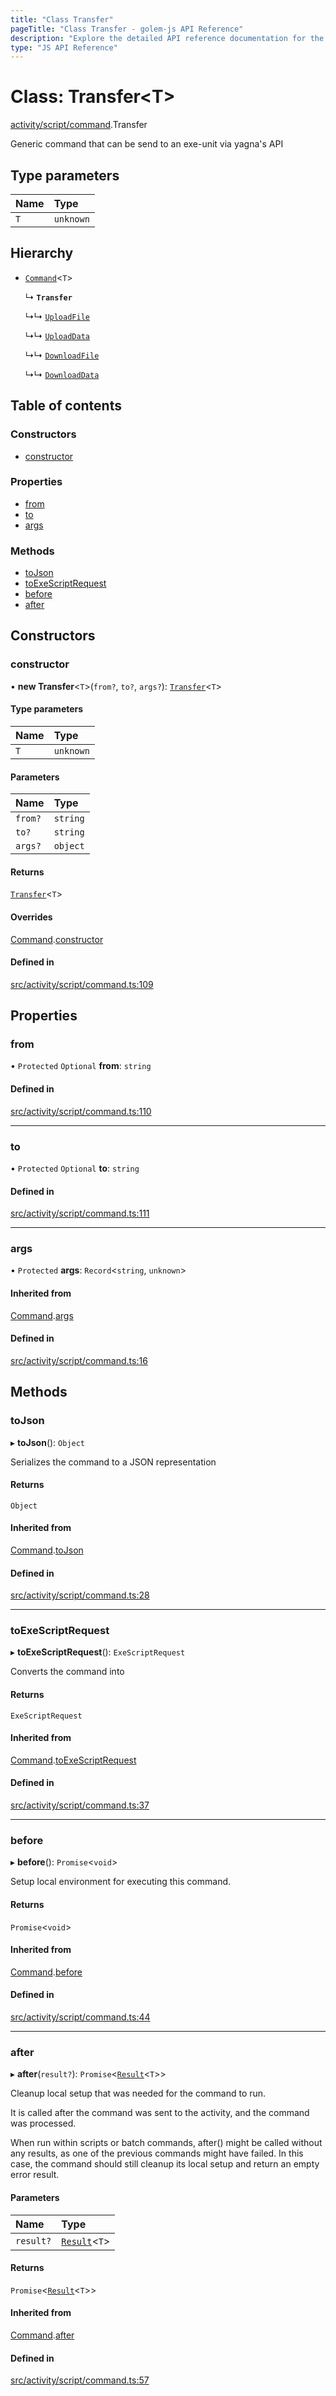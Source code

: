 ```yaml
---
title: "Class Transfer"
pageTitle: "Class Transfer - golem-js API Reference"
description: "Explore the detailed API reference documentation for the Class Transfer within the golem-js SDK for the Golem Network."
type: "JS API Reference"
---
```

# Class: Transfer\<T\>

[activity/script/command](../modules/activity_script_command).Transfer

Generic command that can be send to an exe-unit via yagna's API

## Type parameters

| Name | Type |
| :------ | :------ |
| `T` | `unknown` |

## Hierarchy

- [`Command`](activity_script_command.Command)\<`T`\>

  ↳ **`Transfer`**

  ↳↳ [`UploadFile`](activity_script_command.UploadFile)

  ↳↳ [`UploadData`](activity_script_command.UploadData)

  ↳↳ [`DownloadFile`](activity_script_command.DownloadFile)

  ↳↳ [`DownloadData`](activity_script_command.DownloadData)

## Table of contents

### Constructors

- [constructor](activity_script_command.Transfer#constructor)

### Properties

- [from](activity_script_command.Transfer#from)
- [to](activity_script_command.Transfer#to)
- [args](activity_script_command.Transfer#args)

### Methods

- [toJson](activity_script_command.Transfer#tojson)
- [toExeScriptRequest](activity_script_command.Transfer#toexescriptrequest)
- [before](activity_script_command.Transfer#before)
- [after](activity_script_command.Transfer#after)

## Constructors

### constructor

• **new Transfer**\<`T`\>(`from?`, `to?`, `args?`): [`Transfer`](activity_script_command.Transfer)\<`T`\>

#### Type parameters

| Name | Type |
| :------ | :------ |
| `T` | `unknown` |

#### Parameters

| Name | Type |
| :------ | :------ |
| `from?` | `string` |
| `to?` | `string` |
| `args?` | `object` |

#### Returns

[`Transfer`](activity_script_command.Transfer)\<`T`\>

#### Overrides

[Command](activity_script_command.Command).[constructor](activity_script_command.Command#constructor)

#### Defined in

[src/activity/script/command.ts:109](https://github.com/golemfactory/golem-js/blob/ed1cf1df/src/activity/script/command.ts#L109)

## Properties

### from

• `Protected` `Optional` **from**: `string`

#### Defined in

[src/activity/script/command.ts:110](https://github.com/golemfactory/golem-js/blob/ed1cf1df/src/activity/script/command.ts#L110)

___

### to

• `Protected` `Optional` **to**: `string`

#### Defined in

[src/activity/script/command.ts:111](https://github.com/golemfactory/golem-js/blob/ed1cf1df/src/activity/script/command.ts#L111)

___

### args

• `Protected` **args**: `Record`\<`string`, `unknown`\>

#### Inherited from

[Command](activity_script_command.Command).[args](activity_script_command.Command#args)

#### Defined in

[src/activity/script/command.ts:16](https://github.com/golemfactory/golem-js/blob/ed1cf1df/src/activity/script/command.ts#L16)

## Methods

### toJson

▸ **toJson**(): `Object`

Serializes the command to a JSON representation

#### Returns

`Object`

#### Inherited from

[Command](activity_script_command.Command).[toJson](activity_script_command.Command#tojson)

#### Defined in

[src/activity/script/command.ts:28](https://github.com/golemfactory/golem-js/blob/ed1cf1df/src/activity/script/command.ts#L28)

___

### toExeScriptRequest

▸ **toExeScriptRequest**(): `ExeScriptRequest`

Converts the command into

#### Returns

`ExeScriptRequest`

#### Inherited from

[Command](activity_script_command.Command).[toExeScriptRequest](activity_script_command.Command#toexescriptrequest)

#### Defined in

[src/activity/script/command.ts:37](https://github.com/golemfactory/golem-js/blob/ed1cf1df/src/activity/script/command.ts#L37)

___

### before

▸ **before**(): `Promise`\<`void`\>

Setup local environment for executing this command.

#### Returns

`Promise`\<`void`\>

#### Inherited from

[Command](activity_script_command.Command).[before](activity_script_command.Command#before)

#### Defined in

[src/activity/script/command.ts:44](https://github.com/golemfactory/golem-js/blob/ed1cf1df/src/activity/script/command.ts#L44)

___

### after

▸ **after**(`result?`): `Promise`\<[`Result`](activity_results.Result)\<`T`\>\>

Cleanup local setup that was needed for the command to run.

It is called after the command was sent to the activity, and the command was processed.

When run within scripts or batch commands, after() might be called without any results, as one of the previous
commands might have failed. In this case, the command should still cleanup its local setup and return an empty
error result.

#### Parameters

| Name | Type |
| :------ | :------ |
| `result?` | [`Result`](activity_results.Result)\<`T`\> |

#### Returns

`Promise`\<[`Result`](activity_results.Result)\<`T`\>\>

#### Inherited from

[Command](activity_script_command.Command).[after](activity_script_command.Command#after)

#### Defined in

[src/activity/script/command.ts:57](https://github.com/golemfactory/golem-js/blob/ed1cf1df/src/activity/script/command.ts#L57)
